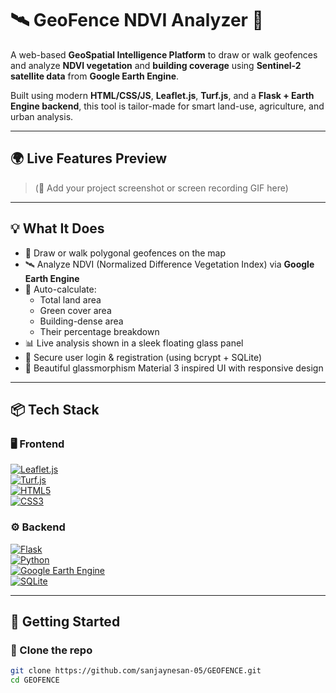 # 🛰️ GeoFence NDVI Analyzer 🌿

A web-based **GeoSpatial Intelligence Platform** to draw or walk geofences and analyze **NDVI vegetation** and **building coverage** using **Sentinel-2 satellite data** from **Google Earth Engine**.

Built using modern **HTML/CSS/JS**, **Leaflet.js**, **Turf.js**, and a **Flask + Earth Engine backend**, this tool is tailor-made for smart land-use, agriculture, and urban analysis.

---

## 🌍 Live Features Preview

> (📸 Add your project screenshot or screen recording GIF here)

---

## 💡 What It Does

- 📍 Draw or walk polygonal geofences on the map  
- 🛰️ Analyze NDVI (Normalized Difference Vegetation Index) via **Google Earth Engine**
- 🌱 Auto-calculate:
  - Total land area
  - Green cover area
  - Building-dense area
  - Their percentage breakdown
- 📊 Live analysis shown in a sleek floating glass panel
- 🔐 Secure user login & registration (using bcrypt + SQLite)
- 🎨 Beautiful glassmorphism Material 3 inspired UI with responsive design

---

## 📦 Tech Stack

### 🖥️ Frontend

[![Leaflet.js](https://img.shields.io/badge/Leaflet.js-199900?style=for-the-badge&logo=leaflet&logoColor=white)](https://leafletjs.com)  
[![Turf.js](https://img.shields.io/badge/Turf.js-007ACC?style=for-the-badge&logo=javascript&logoColor=white)](https://turfjs.org)  
[![HTML5](https://img.shields.io/badge/HTML5-E44D26?style=for-the-badge&logo=html5&logoColor=white)](https://developer.mozilla.org/en-US/docs/Web/HTML)  
[![CSS3](https://img.shields.io/badge/CSS3-1572B6?style=for-the-badge&logo=css3&logoColor=white)](https://developer.mozilla.org/en-US/docs/Web/CSS)

### ⚙️ Backend

[![Flask](https://img.shields.io/badge/Flask-000000?style=for-the-badge&logo=flask&logoColor=white)](https://flask.palletsprojects.com/)  
[![Python](https://img.shields.io/badge/Python-3776AB?style=for-the-badge&logo=python&logoColor=white)](https://www.python.org/)  
[![Google Earth Engine](https://img.shields.io/badge/Google%20Earth%20Engine-34A853?style=for-the-badge&logo=google&logoColor=white)](https://earthengine.google.com/)  
[![SQLite](https://img.shields.io/badge/SQLite-003B57?style=for-the-badge&logo=sqlite&logoColor=white)](https://www.sqlite.org/index.html)

---

## 🚀 Getting Started

### 📁 Clone the repo

```bash
git clone https://github.com/sanjaynesan-05/GEOFENCE.git
cd GEOFENCE
